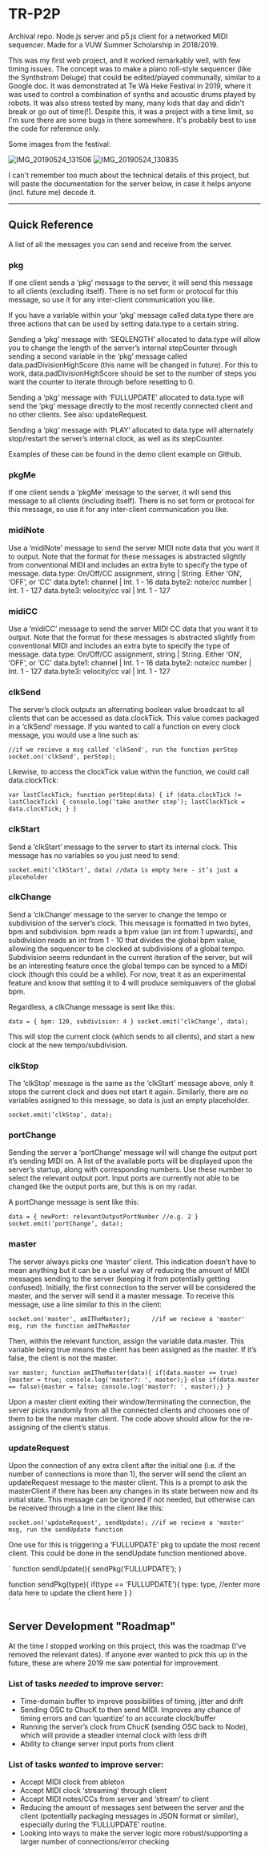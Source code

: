 # TR-P2P

Archival repo. Node.js server and p5.js client for a networked MIDI sequencer. Made for a VUW Summer Scholarship in 2018/2019. 

This was my first web project, and it worked remarkably well, with few timing issues. The concept was to make a piano roll-style sequencer (like the Synthstrom Deluge) that could be edited/played communally, similar to a Google doc. It was demonstrated at Te Wā Heke Festival in 2019, where it was used to control a combination of synths and acoustic drums played by robots. It was also stress tested by many, many kids that day and didn't break or go out of time(!). Despite this, it was a project with a time limit, so I'm sure there are some bugs in there somewhere. It's probably best to use the code for reference only. 

Some images from the festival:

![IMG_20190524_131506](https://user-images.githubusercontent.com/115618191/221753440-d7c70b06-4b26-4efe-8639-d965bbd9f8e3.jpg)
![IMG_20190524_130835](https://user-images.githubusercontent.com/115618191/221753453-3ff05b40-ffef-44c4-bca3-6dbfd6da8236.jpg)


I can't remember too much about the technical details of this project, but will paste the documentation for the server below, in case it helps anyone (incl. future me) decode it. 

---------------

## Quick Reference
A list of all the messages you can send and receive from the server. 

### pkg
If one client sends a ‘pkg’ message to the server, it will send this message to all clients (excluding itself). There is no set form or protocol for this message, so use it for any inter-client communication you like.

If you have a variable within your ‘pkg’ message called data.type there are three actions that can be used by setting data.type to a certain string. 

Sending a ‘pkg’ message with ‘SEQLENGTH’ allocated to data.type will allow you to change the length of the server’s internal stepCounter through sending a second variable in the ‘pkg’ message called data.padDivisionHighScore (this name will be changed in future). For this to work, data.padDivisionHighScore should be set to the number of steps you want the counter to iterate through before resetting to 0. 

Sending a ‘pkg’ message with ‘FULLUPDATE’ allocated to data.type will send the ‘pkg’ message directly to the most recently connected client and no other clients. See also: updateRequest.

Sending a ‘pkg’ message with ‘PLAY’ allocated to data.type will alternately stop/restart the server’s internal clock, as well as its stepCounter.

Examples of these can be found in the demo client example on Github. 

### pkgMe
If one client sends a ‘pkgMe’ message to the server, it will send this message to all clients (including itself). There is no set form or protocol for this message, so use it for any inter-client communication you like.

### midiNote
Use a ‘midiNote’ message to send the server MIDI note data that you want it to output. Note that the format for these messages is abstracted slightly from conventional MIDI and includes an extra byte to specify the type of message.
data.type: On/Off/CC assignment, string		|	String. Either ‘ON’, ‘OFF’, or ‘CC’
data.byte1: channel					|	Int. 1 - 16
data.byte2: note/cc number			|	Int. 1 - 127
data.byte3: velocity/cc val				|	Int. 1 - 127

### midiCC
Use a ‘midiCC’ message to send the server MIDI CC data that you want it to output. Note that the format for these messages is abstracted slightly from conventional MIDI and includes an extra byte to specify the type of message.
data.type: On/Off/CC assignment, string		|	String. Either ‘ON’, ‘OFF’, or ‘CC’
data.byte1: channel					|	Int. 1 - 16
data.byte2: note/cc number			|	Int. 1 - 127
data.byte3: velocity/cc val				|	Int. 1 - 127

### clkSend
The server’s clock outputs an alternating boolean value broadcast to all clients that can be accessed as data.clockTick. This value comes packaged in a ‘clkSend’ message. If you wanted to call a function on every clock message, you would use a line such as: 

`
//if we recieve a msg called 'clkSend', run the function perStep
socket.on('clkSend', perStep); 
`

Likewise, to access the clockTick value within the function, we could call data.clockTick: 

`
var lastClockTick;
function perStep(data) {
  if (data.clockTick != lastClockTick) {
         console.log(‘take another step’);
         lastClockTick = data.clockTick;
  }
}
`

### clkStart
Send a ‘clkStart’ message to the server to start its internal clock. This message has no variables so you just need to send: 

`socket.emit(‘clkStart’, data) //data is empty here - it’s just a placeholder`

### clkChange
Send a ‘clkChange’ message to the server to change the tempo or subdivision of the server’s clock. This message is formatted in two bytes, bpm and subdivision. bpm reads a bpm value (an int from 1 upwards), and subdivision reads an int from 1 - 10 that divides the global bpm value, allowing the sequencer to be clocked at subdivisions of a global tempo. Subdivision seems redundant in the current iteration of the server, but will be an interesting feature once the global tempo can be synced to a MIDI clock (though this could be a while). For now, treat it as an experimental feature and know that setting it to 4 will produce semiquavers of the global bpm. 

Regardless, a clkChange message is sent like this:

`
data = {
    bpm: 120,
    subdivision: 4
}
socket.emit(‘clkChange’, data);
`

This will stop the current clock (which sends to all clients), and start a new clock at the new tempo/subdivision. 

### clkStop
The ‘clkStop’ message is the same as the ‘clkStart’ message above, only it stops the current clock and does not start it again. Similarly, there are no variables assigned to this message, so data is just an empty placeholder. 

`socket.emit(‘clkStop’, data);`

### portChange
Sending the server a ‘portChange’ message will will change the output port it’s sending MIDI on. A list of the available ports will be displayed upon the server’s startup, along with corresponding numbers. Use these number to select the relevant output port. Input ports are currently not able to be changed like the output ports are, but this is on my radar. 

A portChange message is sent like this:

`
data = {
    newPort: relevantOutputPortNumber //e.g. 2
}
socket.emit(‘portChange’, data);
`

### master
The server always picks one ‘master’ client. This indication doesn’t have to mean anything but it can be a useful way of reducing the amount of MIDI messages sending to the server (keeping it from potentially getting confused). Initially, the first connection to the server will be considered the master, and the server will send it a master message. To receive this message, use a line similar to this in the client: 

`
socket.on('master', amITheMaster);   	//if we recieve a 'master' msg, run the function amITheMaster
`

Then, within the relevant function, assign the variable data.master. This variable being true means the client has been assigned as the master. If it’s false, the client is not the master. 

`
var master;
function amITheMaster(data){
	if(data.master == true){master = true; console.log('master?: ', master);}
	else if(data.master == false){master = false; console.log('master?: ', master);}
}
`

Upon a master client exiting their window/terminating the connection, the server picks randomly from all the connected clients and chooses one of them to be the new master client. The code above should allow for the re-assigning of the client’s status.

### updateRequest
Upon the connection of any extra client after the initial one (i.e. if the number of connections is more than 1), the server will send the client an updateRequest message to the master client. This is a prompt to ask the masterClient if there has been any changes in its state between now and its initial state. This message can be ignored if not needed, but otherwise can be received through a line in the client like this: 

`
socket.on('updateRequest', sendUpdate);	//if we recieve a 'master' msg, run the sendUpdate function
`

One use for this is triggering a ‘FULLUPDATE’ pkg to update the most recent client. This could be done in the sendUpdate function mentioned above. 

`
function sendUpdate(){
	sendPkg(‘FULLUPDATE’);
}	

function sendPkg(type){
	if(type == ‘FULLUPDATE’){
		type: type,
		//enter more data here to update the client here
}
}		
`


## Server Development "Roadmap" 

At the time I stopped working on this project, this was the roadmap (I've removed the relevant dates). If anyone ever wanted to pick this up in the future, these are where 2019 me saw potential for improvement.     

### List of tasks *needed* to improve server: 
- Time-domain buffer to improve possibilities of timing, jitter and drift
- Sending OSC to ChucK to then send MIDI. Improves any chance of timing errors and can ‘quantize’ to an accurate clock/buffer
- Running the server’s clock from ChucK (sending OSC back to Node), which will provide a steadier internal clock with less drift 
- Ability to change server input ports from client

### List of tasks *wanted* to improve server: 
- Accept MIDI clock from ableton
- Accept MIDI clock ‘streaming’ through client
- Accept MIDI notes/CCs from server and ‘stream’ to client
- Reducing the amount of messages sent between the server and the client (potentially packaging messages in JSON format or similar), especially during the ‘FULLUPDATE’ routine. 
- Looking into ways to make the server logic more robust/supporting a larger number of connections/error checking







